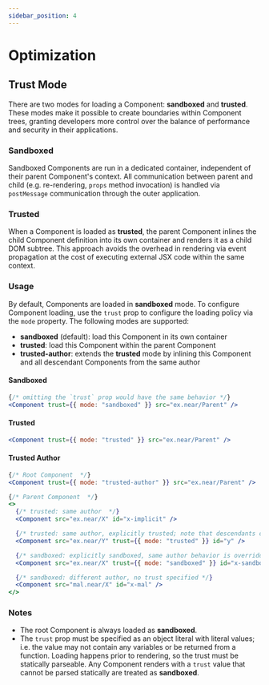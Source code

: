 ```yaml
---
sidebar_position: 4
---
```


# Optimization

## Trust Mode

There are two modes for loading a Component: **sandboxed** and **trusted**. These modes make it possible to create boundaries
within Component trees, granting developers more control over the balance of performance and security in their applications.

### Sandboxed

Sandboxed Components are run in a dedicated container, independent of their parent Component's context. All communication
between parent and child (e.g. re-rendering, `props` method invocation) is handled via `postMessage` communication through
the outer application.

### Trusted

When a Component is loaded as **trusted**, the parent Component inlines the child Component definition into its
own container and renders it as a child DOM subtree. This approach avoids the overhead in rendering via event propagation
at the cost of executing external JSX code within the same context.

### Usage

By default, Components are loaded in **sandboxed** mode. To configure Component loading, use the `trust` prop to configure
the loading policy via the `mode` property. The following modes are supported:
 - **sandboxed** (default): load this Component in its own container
 - **trusted**: load this Component within the parent Component
 - **trusted-author**: extends the **trusted** mode by inlining this Component and all descendant Components from the same author

#### Sandboxed
```jsx
{/* omitting the `trust` prop would have the same behavior */}
<Component trust={{ mode: "sandboxed" }} src="ex.near/Parent" />
```

#### Trusted
```jsx
<Component trust={{ mode: "trusted" }} src="ex.near/Parent" />
```

#### Trusted Author
```jsx
{/* Root Component  */}
<Component trust={{ mode: "trusted-author" }} src="ex.near/Parent" />

{/* Parent Component  */}
<>
  {/* trusted: same author  */}
  <Component src="ex.near/X" id="x-implicit" />

  {/* trusted: same author, explicitly trusted; note that descendants of Y authored by ex.near will still be trusted */}
  <Component src="ex.near/Y" trust={{ mode: "trusted" }} id="y" />

  {/* sandboxed: explicitly sandboxed, same author behavior is overridden */}
  <Component src="ex.near/X" trust={{ mode: "sandboxed" }} id="x-sandboxed" />

  {/* sandboxed: different author, no trust specified */}
  <Component src="mal.near/X" id="x-mal" />
</>
```

### Notes

- The root Component is always loaded as **sandboxed**.
- The `trust` prop must be specified as an object literal with literal values; i.e. the value may not contain any variables
    or be returned from a function. Loading happens prior to rendering, so the trust must be statically parseable. Any
    Component renders with a `trust` value that cannot be parsed statically are treated as **sandboxed**.